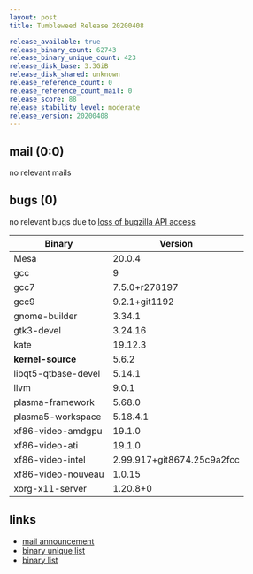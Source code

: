 ```yaml
---
layout: post
title: Tumbleweed Release 20200408

release_available: true
release_binary_count: 62743
release_binary_unique_count: 423
release_disk_base: 3.3GiB
release_disk_shared: unknown
release_reference_count: 0
release_reference_count_mail: 0
release_score: 88
release_stability_level: moderate
release_version: 20200408
---
```


## mail (0:0)

no relevant mails

## bugs (0)

<!--more-->

no relevant bugs due to [loss of bugzilla API access](https://bugzilla.opensuse.org/show_bug.cgi?id=1157722)

Binary | Version
--- | ---
Mesa | 20.0.4
gcc | 9
gcc7 | 7.5.0+r278197
gcc9 | 9.2.1+git1192
gnome-builder | 3.34.1
gtk3-devel | 3.24.16
kate | 19.12.3
**kernel-source** | 5.6.2
libqt5-qtbase-devel | 5.14.1
llvm | 9.0.1
plasma-framework | 5.68.0
plasma5-workspace | 5.18.4.1
xf86-video-amdgpu | 19.1.0
xf86-video-ati | 19.1.0
xf86-video-intel | 2.99.917+git8674.25c9a2fcc
xf86-video-nouveau | 1.0.15
xorg-x11-server | 1.20.8+0

## links

- [mail announcement](https://lists.opensuse.org/opensuse-factory/2020-04/msg00185.html)
- [binary unique list](http://download.opensuse.org/history/20200408/rpm.unique.list)
- [binary list](http://download.opensuse.org/history/20200408/rpm.list)

